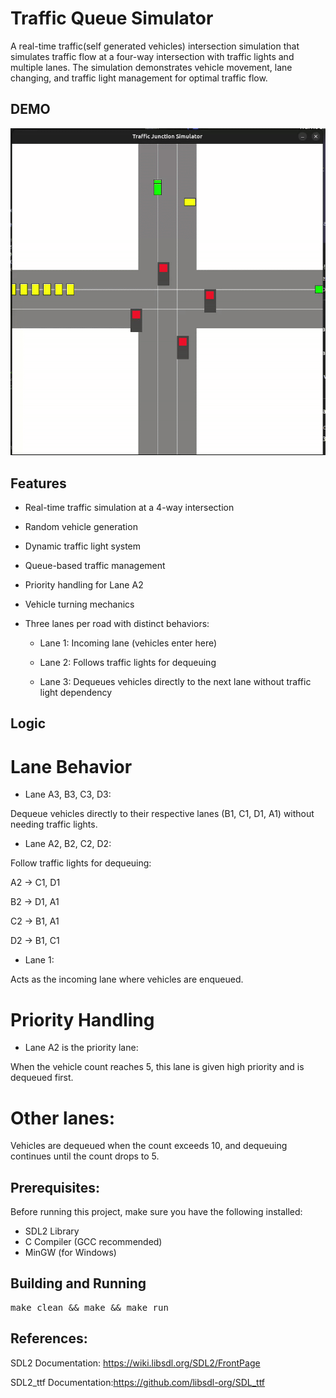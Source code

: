 # Traffic Queue Simulator

A real-time traffic(self generated vehicles) intersection simulation that simulates traffic flow at a four-way intersection with traffic lights and multiple lanes. The simulation demonstrates vehicle movement, lane changing, and traffic light management for optimal traffic flow.

## DEMO
![Traffic Simulation Demo](./assets/images/traffic.gif)

## Features
- Real-time traffic simulation at a 4-way intersection

- Random vehicle generation

- Dynamic traffic light system

- Queue-based traffic management

- Priority handling for Lane A2

- Vehicle turning mechanics

- Three lanes per road with distinct behaviors:

   - Lane 1: Incoming lane (vehicles enter here)

   - Lane 2: Follows traffic lights for dequeuing

   - Lane 3: Dequeues vehicles directly to the next lane without traffic light dependency

## Logic

# Lane Behavior
- Lane A3, B3, C3, D3:

Dequeue vehicles directly to their respective lanes (B1, C1, D1, A1) without needing traffic lights.

- Lane A2, B2, C2, D2:

Follow traffic lights for dequeuing:

A2 → C1, D1

B2 → D1, A1

C2 → B1, A1

D2 → B1, C1

- Lane 1:

Acts as the incoming lane where vehicles are enqueued.

# Priority Handling
- Lane A2 is the priority lane:

When the vehicle count reaches 5, this lane is given high priority and is dequeued first.

# Other lanes:

Vehicles are dequeued when the count exceeds 10, and dequeuing continues until the count drops to 5.


## Prerequisites:
Before running this project, make sure you have the following installed:

- SDL2 Library
- C Compiler (GCC recommended)
- MinGW (for Windows)


## Building and Running
<pre>make clean && make && make run</pre>


## References:
SDL2 Documentation: https://wiki.libsdl.org/SDL2/FrontPage

SDL2_ttf Documentation:https://github.com/libsdl-org/SDL_ttf